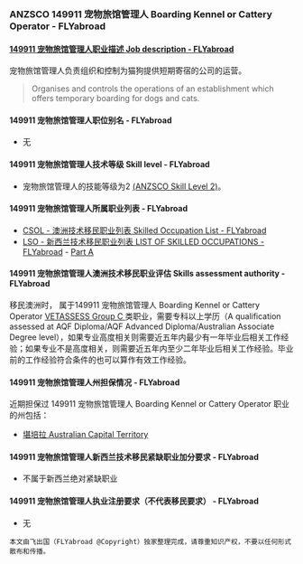 ### ANZSCO 149911 宠物旅馆管理人 Boarding Kennel or Cattery Operator - FLYabroad ###

####  [149911 宠物旅馆管理人职业描述 Job description - FLYabroad](http://www.flyabroadvisa.com/anzsco/1499.html#149911)

宠物旅馆管理人负责组织和控制为猫狗提供短期寄宿的公司的运营。

> Organises and controls the operations of an establishment which offers temporary boarding for dogs and cats.

#### 149911 宠物旅馆管理人职位别名 - FLYabroad
 
- 无

#### 149911 宠物旅馆管理人技术等级 Skill level - FLYabroad

- 宠物旅馆管理人的技能等级为2 [(ANZSCO Skill Level 2)](http://www.flyabroadvisa.com/anzsco/)。

#### 149911 宠物旅馆管理人所属职业列表 - FLYabroad

- [CSOL - 澳洲技术移民职业列表 Skilled Occupation List - FLYabroad](http://www.flyabroadvisa.com/sol/)
- [LSO - 新西兰技术移民职业列表 LIST OF SKILLED OCCUPATIONS - FLYabroad](http://nz.flyabroadvisa.com/lso/) - [Part A](parta)

#### 149911 宠物旅馆管理人澳洲技术移民职业评估 Skills assessment authority - FLYabroad

移民澳洲时， 属于149911 宠物旅馆管理人 Boarding Kennel or Cattery Operator [VETASSESS Group C ](http://www.flyabroadvisa.com/ass/vetassess.html)类职业，需要专科以上学历（A qualification assessed at AQF Diploma/AQF Advanced Diploma/Australian Associate Degree level），如果专业高度相关则需要近五年内最少有一年毕业后相关工作经验；如果专业不是高度相关，则需要近五年内至少二年毕业后相关工作经验。毕业前的工作经验符合条件的也可以算作有效工作经验。

#### 149911 宠物旅馆管理人州担保情况 - FLYabroad

近期担保过 149911 宠物旅馆管理人 Boarding Kennel or Cattery Operator 职业的州包括：

- [堪培拉 Australian Capital Territory](http://www.flyabroadvisa.com/zdb/act.html)

#### 149911 宠物旅馆管理人新西兰技术移民紧缺职业加分要求 - FLYabroad

- 不属于新西兰绝对紧缺职业

#### 149911 宠物旅馆管理人执业注册要求（不代表移民要求） - FLYabroad

- 无

`本文由飞出国（FLYabroad @Copyright）独家整理完成，请尊重知识产权，不要以任何形式散布和传播。`